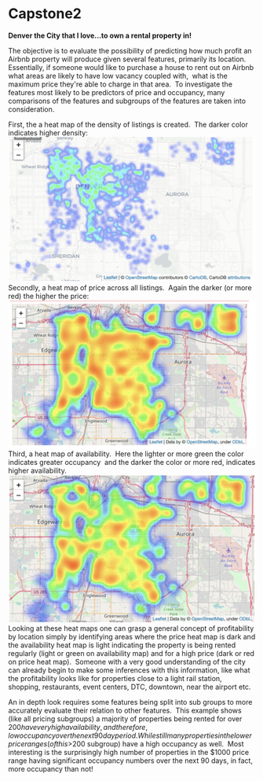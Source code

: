 # Capstone2
**Denver the City that I love...to own a rental property in!**

The objective is to evaluate the possibility of predicting how much profit an Airbnb property will produce given several features, primarily its location.  Essentially, if someone would like to purchase a house to rent out on Airbnb what areas are likely to have low vacancy coupled with,  what is the maximum price they're able to charge in that area.  To investigate the features most likely to be predictors of price and occupancy, many comparisons of the features and subgroups of the features are taken into consideration.

First, the a heat map of the density of listings is created.  The darker color indicates higher density:
![density_heat_map](https://github.com/cody1212/Capstone2/blob/master/images/density_heat_map.png)
Secondly, a heat map of price across all listings.  Again the darker (or more red) the higher the price:
![price_heat_map](https://github.com/cody1212/Capstone2/blob/master/images/price_heat_map.png)
Third, a heat map of availability.  Here the lighter or more green the color indicates greater occupancy  and the darker the color or more red, indicates higher availability.
![availability_heat_map](https://github.com/cody1212/Capstone2/blob/master/images/availability_heat_map.png)
Looking at these heat maps one can grasp a general concept of profitability by location simply by identifying areas where the price heat map is dark and the availability heat map is light indicating the property is being rented regularly (light or green on availability map) and for a high price (dark or red on price heat map).  Someone with a very good understanding of the city can already begin to make some inferences with this information, like what the profitability looks like for properties close to a light rail station, shopping, restaurants, event centers, DTC, downtown, near the airport etc.

An in depth look requires some features being split into sub groups to more accurately evaluate their relation to other features.  This example shows (like all pricing subgroups) a majority of properties being rented for over $200 have very high availability, and therefore, low occupancy over the next 90 day period.  While still many properties in the lower price ranges (of this >$200 subgroup) have a high occupancy as well.  Most interesting is the surprisingly high number of properties in the $1000 price range having significant occupancy numbers over the next 90 days, in fact, more occupancy than not!